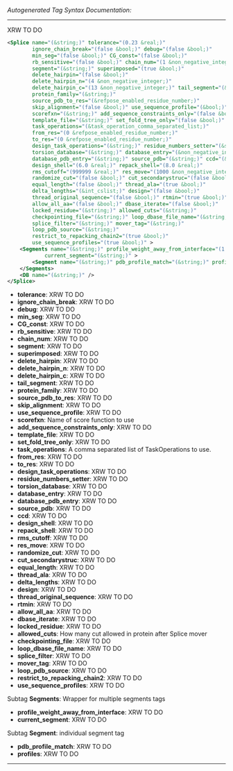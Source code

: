<!-- THIS IS AN AUTOGENERATED FILE: Don't edit it directly, instead change the schema definition in the code itself. -->

_Autogenerated Tag Syntax Documentation:_

---
XRW TO DO

```xml
<Splice name="(&string;)" tolerance="(0.23 &real;)"
        ignore_chain_break="(false &bool;)" debug="(false &bool;)"
        min_seg="(false &bool;)" CG_const="(false &bool;)"
        rb_sensitive="(false &bool;)" chain_num="(1 &non_negative_integer;)"
        segment="(&string;)" superimposed="(true &bool;)"
        delete_hairpin="(false &bool;)"
        delete_hairpin_n="(4 &non_negative_integer;)"
        delete_hairpin_c="(13 &non_negative_integer;)" tail_segment="(&n_or_c;)"
        protein_family="(&string;)"
        source_pdb_to_res="(&refpose_enabled_residue_number;)"
        skip_alignment="(false &bool;)" use_sequence_profile="(&bool;)"
        scorefxn="(&string;)" add_sequence_constraints_only="(false &bool;)"
        template_file="(&string;)" set_fold_tree_only="(false &bool;)"
        task_operations="(&task_operation_comma_separated_list;)"
        from_res="(0 &refpose_enabled_residue_number;)"
        to_res="(0 &refpose_enabled_residue_number;)"
        design_task_operations="(&string;)" residue_numbers_setter="(&string;)"
        torsion_database="(&string;)" database_entry="(&non_negative_integer;)"
        database_pdb_entry="(&string;)" source_pdb="(&string;)" ccd="(&bool;)"
        design_shell="(6.0 &real;)" repack_shell="(8.0 &real;)"
        rms_cutoff="(999999 &real;)" res_move="(1000 &non_negative_integer;)"
        randomize_cut="(false &bool;)" cut_secondarystruc="(false &bool;)"
        equal_length="(false &bool;)" thread_ala="(true &bool;)"
        delta_lengths="(&int_cslist;)" design="(false &bool;)"
        thread_original_sequence="(false &bool;)" rtmin="(true &bool;)"
        allow_all_aa="(false &bool;)" dbase_iterate="(false &bool;)"
        locked_residue="(&string;)" allowed_cuts="(&string;)"
        checkpointing_file="(&string;)" loop_dbase_file_name="(&string;)"
        splice_filter="(&string;)" mover_tag="(&string;)"
        loop_pdb_source="(&string;)"
        restrict_to_repacking_chain2="(true &bool;)"
        use_sequence_profiles="(true &bool;)" >
    <Segments name="(&string;)" profile_weight_away_from_interface="(1.0 &real;)"
            current_segment="(&string;)" >
        <Segment name="(&string;)" pdb_profile_match="(&string;)" profiles="(&string;)" />
    </Segments>
    <DB name="(&string;)" />
</Splice>
```

-   **tolerance**: XRW TO DO
-   **ignore_chain_break**: XRW TO DO
-   **debug**: XRW TO DO
-   **min_seg**: XRW TO DO
-   **CG_const**: XRW TO DO
-   **rb_sensitive**: XRW TO DO
-   **chain_num**: XRW TO DO
-   **segment**: XRW TO DO
-   **superimposed**: XRW TO DO
-   **delete_hairpin**: XRW TO DO
-   **delete_hairpin_n**: XRW TO DO
-   **delete_hairpin_c**: XRW TO DO
-   **tail_segment**: XRW TO DO
-   **protein_family**: XRW TO DO
-   **source_pdb_to_res**: XRW TO DO
-   **skip_alignment**: XRW TO DO
-   **use_sequence_profile**: XRW TO DO
-   **scorefxn**: Name of score function to use
-   **add_sequence_constraints_only**: XRW TO DO
-   **template_file**: XRW TO DO
-   **set_fold_tree_only**: XRW TO DO
-   **task_operations**: A comma separated list of TaskOperations to use.
-   **from_res**: XRW TO DO
-   **to_res**: XRW TO DO
-   **design_task_operations**: XRW TO DO
-   **residue_numbers_setter**: XRW TO DO
-   **torsion_database**: XRW TO DO
-   **database_entry**: XRW TO DO
-   **database_pdb_entry**: XRW TO DO
-   **source_pdb**: XRW TO DO
-   **ccd**: XRW TO DO
-   **design_shell**: XRW TO DO
-   **repack_shell**: XRW TO DO
-   **rms_cutoff**: XRW TO DO
-   **res_move**: XRW TO DO
-   **randomize_cut**: XRW TO DO
-   **cut_secondarystruc**: XRW TO DO
-   **equal_length**: XRW TO DO
-   **thread_ala**: XRW TO DO
-   **delta_lengths**: XRW TO DO
-   **design**: XRW TO DO
-   **thread_original_sequence**: XRW TO DO
-   **rtmin**: XRW TO DO
-   **allow_all_aa**: XRW TO DO
-   **dbase_iterate**: XRW TO DO
-   **locked_residue**: XRW TO DO
-   **allowed_cuts**: How many cut allowed in protein after Splice mover
-   **checkpointing_file**: XRW TO DO
-   **loop_dbase_file_name**: XRW TO DO
-   **splice_filter**: XRW TO DO
-   **mover_tag**: XRW TO DO
-   **loop_pdb_source**: XRW TO DO
-   **restrict_to_repacking_chain2**: XRW TO DO
-   **use_sequence_profiles**: XRW TO DO


Subtag **Segments**:   Wrapper for multiple segments tags

-   **profile_weight_away_from_interface**: XRW TO DO
-   **current_segment**: XRW TO DO


Subtag **Segment**:   individual segment tag

-   **pdb_profile_match**: XRW TO DO
-   **profiles**: XRW TO DO

---
